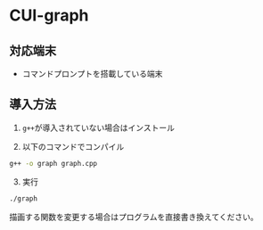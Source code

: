 # CUI-graph

## 対応端末
- コマンドプロンプトを搭載している端末

## 導入方法
1. `g++`が導入されていない場合はインストール

2. 以下のコマンドでコンパイル
```bash
g++ -o graph graph.cpp
```

3. 実行
```bash
./graph
```

描画する関数を変更する場合はプログラムを直接書き換えてください。
